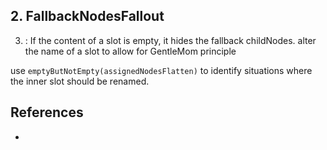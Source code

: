 ## 2. FallbackNodesFallout

3. : If the content of a slot is empty, it hides the fallback childNodes.
alter the name of a slot to allow for GentleMom principle

use `emptyButNotEmpty(assignedNodesFlatten)` to identify situations where the inner slot should be renamed.

## References

 * 
 

